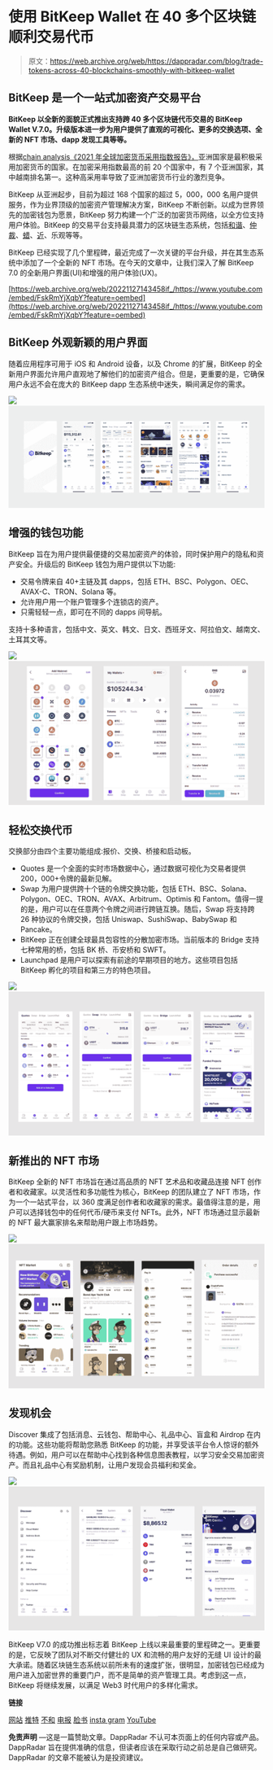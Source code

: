 # 使用 BitKeep Wallet 在 40 多个区块链顺利交易代币

> 原文：<https://web.archive.org/web/https://dappradar.com/blog/trade-tokens-across-40-blockchains-smoothly-with-bitkeep-wallet>

## BitKeep 是一个一站式加密资产交易平台

**BitKeep 以全新的面貌正式推出支持跨 40 多个区块链代币交易的 BitKeep Wallet V.7.0。升级版本进一步为用户提供了直观的可视化、更多的交换选项、全新的 NFT 市场、dapp 发现工具等等。**

根据[chain analysis《2021 年全球加密货币采用指数报告》，](https://web.archive.org/web/20221127143458/https://blog.chainalysis.com/reports/2021-global-crypto-adoption-index/)亚洲国家是最积极采用加密货币的国家。在加密采用指数最高的前 20 个国家中，有 7 个亚洲国家，其中越南排名第一。这种高采用率导致了亚洲加密货币行业的激烈竞争。

BitKeep 从亚洲起步，目前为超过 168 个国家的超过 5，000，000 名用户提供服务，作为业界顶级的加密资产管理解决方案，BitKeep 不断创新。以成为世界领先的加密钱包为愿景，BitKeep 努力构建一个广泛的加密货币网络，以全方位支持用户体验。BitKeep 的交易平台支持最具潜力的区块链生态系统，包括[和谐](https://web.archive.org/web/20221127143458/https://dappradar.com/rankings/protocol/harmony)、[仲裁](https://web.archive.org/web/20221127143458/https://dappradar.com/ethereum/other/arbitrum)、[蜡](https://web.archive.org/web/20221127143458/https://dappradar.com/rankings/protocol/wax)、[近](https://web.archive.org/web/20221127143458/https://dappradar.com/rankings/protocol/near)、乐观等等。

BitKeep 已经实现了几个里程碑，最近完成了一次关键的平台升级，并在其生态系统中添加了一个全新的 NFT 市场。在今天的文章中，让我们深入了解 BitKeep 7.0 的全新用户界面(UI)和增强的用户体验(UX)。

[https://web.archive.org/web/20221127143458if_/https://www.youtube.com/embed/FskRmYjXqbY?feature=oembed](https://web.archive.org/web/20221127143458if_/https://www.youtube.com/embed/FskRmYjXqbY?feature=oembed)

## BitKeep 外观新颖的用户界面

随着应用程序可用于 iOS 和 Android 设备，以及 Chrome 的扩展，BitKeep 的全新用户界面允许用户直观地了解他们的加密资产组合。但是，更重要的是，它确保用户永远不会在庞大的 BitKeep dapp 生态系统中迷失，瞬间满足你的需求。

![](img/de80760307a193903ee81e655ad2a111.png)![UI](img/5bca3f2c31f4133558c4803d1eaf2a35.png)

## 增强的钱包功能

BitKeep 旨在为用户提供最便捷的交易加密资产的体验，同时保护用户的隐私和资产安全。升级后的 BitKeep 钱包为用户提供以下功能:

*   交易令牌来自 40+主链及其 dapps，包括 ETH、BSC、Polygon、OEC、AVAX-C、TRON、Solana 等。
*   允许用户用一个账户管理多个连锁店的资产。
*   只需轻轻一点，即可在不同的 dapps 间导航。

支持十多种语言，包括中文、英文、韩文、日文、西班牙文、阿拉伯文、越南文、土耳其文等。

![](img/2538ef2d8acd5cca20f333930034dc99.png)![BitKeep Wallet](img/4e225465fef40441d0832ccc2fcf10e4.png)

## 轻松交换代币

交换部分由四个主要功能组成:报价、交换、桥接和启动板。

*   Quotes 是一个全面的实时市场数据中心，通过数据可视化为交易者提供 200，000+令牌的最新见解。
*   Swap 为用户提供跨十个链的令牌交换功能，包括 ETH、BSC、Solana、Polygon、OEC、TRON、AVAX、Arbitrum、Optimis 和 Fantom。值得一提的是，用户可以在任意两个令牌之间进行跨链互换。随后，Swap 将支持跨 26 种协议的令牌交换，包括 Uniswap、SushiSwap、BabySwap 和 Pancake。
*   BitKeep 正在创建全球最具包容性的分散加密市场。当前版本的 Bridge 支持七种常用的桥，包括 BK 桥、币安桥和 SWFT。
*   Launchpad 是用户可以探索有前途的早期项目的地方。这些项目包括 BitKeep 孵化的项目和第三方的特色项目。

![](img/2538ef2d8acd5cca20f333930034dc99.png)![BitKeep Swap](img/2f1a850c3360dcf0cf513de612029f4f.png)

## 新推出的 NFT 市场

BitKeep 全新的 NFT 市场旨在通过高品质的 NFT 艺术品和收藏品连接 NFT 创作者和收藏家。以灵活性和多功能性为核心，BitKeep 的团队建立了 NFT 市场，作为一个一站式平台，以 360 度满足创作者和收藏家的需求。最值得注意的是，用户可以选择钱包中的任何代币/硬币来支付 NFTs。此外，NFT 市场通过显示最新的 NFT 最大赢家排名来帮助用户跟上市场趋势。

![](img/2538ef2d8acd5cca20f333930034dc99.png)![BitKeep NFT Market](img/375126526c5e679fdd158085908782ea.png)

## 发现机会

Discover 集成了包括消息、云钱包、帮助中心、礼品中心、盲盒和 Airdrop 在内的功能。这些功能将帮助您熟悉 BitKeep 的功能，并享受该平台令人惊讶的额外待遇。例如，用户可以在帮助中心找到各种信息图表教程，以学习安全交易加密资产。而且礼品中心有奖励机制，让用户发现会员福利和奖金。

![](img/2538ef2d8acd5cca20f333930034dc99.png)![BitKeep Discover](img/c2cddf7fd27d83413b3588a1880884f3.png)

BitKeep V7.0 的成功推出标志着 BitKeep 上线以来最重要的里程碑之一。更重要的是，它反映了团队对不断交付健壮的 UX 和流畅的用户友好的无缝 UI 设计的最大承诺。随着区块链生态系统以前所未有的速度扩张，很明显，加密钱包已经成为用户进入加密世界的重要门户，而不是简单的资产管理工具。考虑到这一点，BitKeep 将继续发展，以满足 Web3 时代用户的多样化需求。

**链接**

[网站](https://web.archive.org/web/20221127143458/https://bitkeep.com/)
[推特](https://web.archive.org/web/20221127143458/https://twitter.com/BitKeepOS)
[不和](https://web.archive.org/web/20221127143458/https://discord.com/invite/gUQB7gUarR)
[电报](https://web.archive.org/web/20221127143458/https://t.me/bitkeep)
[脸书](https://web.archive.org/web/20221127143458/https://www.facebook.com/BitKeep/)
[insta gram](https://web.archive.org/web/20221127143458/https://www.instagram.com//bitkeep_global/)
[YouTube](https://web.archive.org/web/20221127143458/https://www.youtube.com/channel/UCD2S03RS-Q08VdJqZpuOCFQ)

**免责声明** —这是一篇赞助文章。DappRadar 不认可本页面上的任何内容或产品。DappRadar 旨在提供准确的信息，但读者应该在采取行动之前总是自己做研究。DappRadar 的文章不能被认为是投资建议。